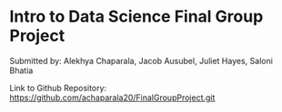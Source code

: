 # Intro to Data Science Final Group Project

Submitted by: Alekhya Chaparala, Jacob Ausubel, Juliet Hayes, Saloni Bhatia

Link to Github Repository: 
https://github.com/achaparala20/FinalGroupProject.git


